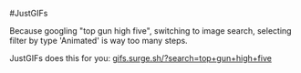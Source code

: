 #JustGIFs

Because googling "top gun high five", switching to image search, selecting filter by type 'Animated' is way too many steps. 

JustGIFs does this for you: [gifs.surge.sh/?search=top+gun+high+five](http://gifs.surge.sh/?search=top+gun+high+five)
